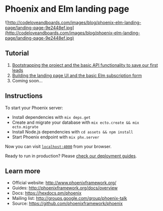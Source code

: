 # Phoenix and Elm landing page

![http://codeloveandboards.com/images/blog/phoenix-elm-landing-page/landing-page-9e2448ef.jpg](http://codeloveandboards.com/images/blog/phoenix-elm-landing-page/landing-page-9e2448ef.jpg)

## Tutorial

  1. [Bootstrapping the project and the basic API functionality to save our first leads](http://codeloveandboards.com/blog/2017/12/02/phoenix-elm-landing-page-pt-1/)
  2. [Building the landing page UI and the basic Elm subscription form](http://codeloveandboards.com/blog/2017/12/23/phoenix-elm-landing-page-pt-2/)
  3. Coming soon...

## Instructions
To start your Phoenix server:

  * Install dependencies with `mix deps.get`
  * Create and migrate your database with `mix ecto.create && mix ecto.migrate`
  * Install Node.js dependencies with `cd assets && npm install`
  * Start Phoenix endpoint with `mix phx.server`

Now you can visit [`localhost:4000`](http://localhost:4000) from your browser.

Ready to run in production? Please [check our deployment guides](http://www.phoenixframework.org/docs/deployment).

## Learn more

  * Official website: http://www.phoenixframework.org/
  * Guides: http://phoenixframework.org/docs/overview
  * Docs: https://hexdocs.pm/phoenix
  * Mailing list: http://groups.google.com/group/phoenix-talk
  * Source: https://github.com/phoenixframework/phoenix
